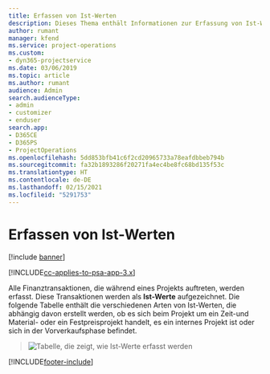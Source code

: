 ```yaml
---
title: Erfassen von Ist-Werten
description: Dieses Thema enthält Informationen zur Erfassung von Ist-Werten.
author: rumant
manager: kfend
ms.service: project-operations
ms.custom:
- dyn365-projectservice
ms.date: 03/06/2019
ms.topic: article
ms.author: rumant
audience: Admin
search.audienceType:
- admin
- customizer
- enduser
search.app:
- D365CE
- D365PS
- ProjectOperations
ms.openlocfilehash: 5dd853bfb41c6f2cd20965733a78eafdbbeb794b
ms.sourcegitcommit: fa32b1893286f20271fa4ec4be8fc68bd135f53c
ms.translationtype: HT
ms.contentlocale: de-DE
ms.lasthandoff: 02/15/2021
ms.locfileid: "5291753"
---
```

# <a name="recording-actuals"></a>Erfassen von Ist-Werten 

[!include [banner](../includes/psa-now-project-operations.md)]

[!INCLUDE[cc-applies-to-psa-app-3.x](../includes/cc-applies-to-psa-app-3x.md)]

Alle Finanztransaktionen, die während eines Projekts auftreten, werden erfasst. Diese Transaktionen werden als **Ist-Werte** aufgezeichnet. Die folgende Tabelle enthält die verschiedenen Arten von Ist-Werten, die abhängig davon erstellt werden, ob es sich beim Projekt um ein Zeit-und Material- oder ein Festpreisprojekt handelt, es ein internes Projekt ist oder sich in der Vorverkaufsphase befindet.

> ![Tabelle, die zeigt, wie Ist-Werte erfasst werden](media/advanced-table2.png)


[!INCLUDE[footer-include](../includes/footer-banner.md)]